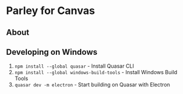 # Parley for Canvas

## About

## Developing on Windows

1. `npm install --global quasar` - Install Quasar CLI
1. `npm install --global windows-build-tools` - Install Windows Build Tools
1. `quasar dev -m electron` - Start building on Quasar with Electron

